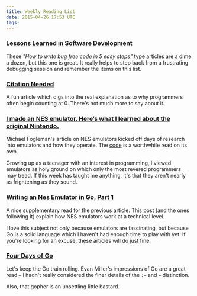 ```yaml
---
title: Weekly Reading List
date: 2015-04-26 17:53 UTC
tags:
---
```


### [Lessons Learned in Software Development](http://henrikwarne.com/2015/04/16/lessons-learned-in-software-development/)

These *"How to write bug free code in 5 easy steps"* type articles are a dime a dozen, but this one is great. It really helps to step back from a frustrating debugging session and remember the items on this list.

### [Citation Needed](http://exple.tive.org/blarg/2013/10/22/citation-needed/)

A fun article which digs into the real explanation as to why programmers often begin counting at 0. There's not much more to say about it.

### [I made an NES emulator. Here’s what I learned about the original Nintendo.](https://medium.com/@fogleman/i-made-an-nes-emulator-here-s-what-i-learned-about-the-original-nintendo-2e078c9b28fe)

Michael Fogleman's article on NES emulators kicked off days of research into emulators and how they operate. The [code](https://github.com/fogleman/nes) is a worthwhile read on its own.

Growing up as a teenager with an interest in programming, I viewed emulators as holy ground on which only the most revered programmers may tread. If this week has taught me anything, it's that they aren't nearly as frightening as they sound.

### [Writing an Nes Emulator in Go, Part 1](http://nwidger.github.io/blog/post/writing-an-nes-emulator-in-go-part-1/)

A nice supplementary read for the previous article. This post (and the ones following it) explain how NES emulators work at a technical level.

I love this subject not only because emulators are fascinating, but because Go is a solid language which I haven't had enough time to play with yet. If you're looking for an excuse, these articles will do just fine.

### [Four Days of Go](http://www.evanmiller.org/four-days-of-go.html)

Let's keep the Go train rolling. Evan Miller's impressions of Go are a great read – I hadn't really considered the finer details of the `:=` and `=` distinction.

Also, that gopher is an unsettling little bastard.
